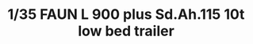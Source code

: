 ---
title: "1/35 FAUN L 900 plus Sd.Ah.115 10t low bed trailer"
price: 9200.0
desc: ""
img_path: "/assets/img/DW35003.jpg"
brand: AMMO
available: true
special_offer: false
new: false
soon: false
cat: "Plasticne-Makete"
subcat: "PM-DAS WERK"
subsubcat: ""
sifra: "DW35003"
---